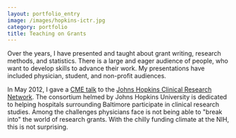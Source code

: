 ```yaml
---
layout: portfolio_entry
image: /images/hopkins-ictr.jpg
category: portfolio
title: Teaching on Grants
---
```


Over the years, I have presented and taught about grant writing, research methods, and statistics. There is a large and eager audience of people, who want to develop skills to advance their work. My presentations have included physician, student, and non-profit audiences. 

In May 2012, I gave a [CME talk](http://ictr.johnshopkins.edu/ictr/2012/05/jhcrn-workshop-overview-of-acquiring-research-grants-may-22.html) to the [Johns Hopkins Clinical Research Network](http://ictr.johnshopkins.edu/JHCRN/). The consortium helmed by Johns Hopkins University is dedicated to helping hospitals surrounding Baltimore participate in clinical research studies. Among the challenges physicians face is not being able to "break into" the world of research grants. With the chilly funding climate at the NIH, this is not surprising.


